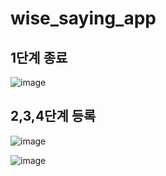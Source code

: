 # wise_saying_app

## 1단계 종료

![image](https://github.com/OhJeMIN/wise_saying_app/assets/61536578/fcfb8625-7a57-46b9-b797-c6491531859f)

## 2,3,4단계 등록

![image](https://github.com/OhJeMIN/wise_saying_app/assets/61536578/0718d654-0700-4a5b-8e5d-eab8195a0e7c)

![image](https://github.com/OhJeMIN/wise_saying_app/assets/61536578/d57ca2f2-d539-4242-b6b0-d662ef3f14d7)
